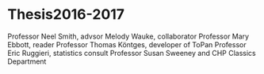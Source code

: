 # Thesis2016-2017

Professor Neel Smith, advsor
Melody Wauke, collaborator
Professor Mary Ebbott, reader
Professor Thomas Köntges, developer of ToPan
Professor Eric Ruggieri, statistics consult
Professor Susan Sweeney and CHP
Classics Department
